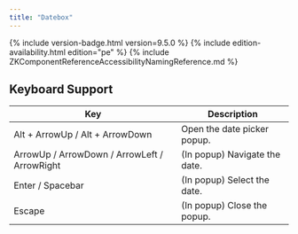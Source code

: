 ```yaml
---
title: "Datebox"
---
```


 {% include
version-badge.html version=9.5.0 %} <!--REQUIRED ZK EDITION: PE -->
{% include edition-availability.html edition="pe" %} {% include
ZKComponentReferenceAccessibilityNamingReference.md %}

## Keyboard Support

| Key | Description |
|---|---|
| Alt + ArrowUp / Alt + ArrowDown | Open the date picker popup. |
| ArrowUp / ArrowDown / ArrowLeft / ArrowRight | (In popup) Navigate the date. |
| Enter / Spacebar | (In popup) Select the date. |
| Escape | (In popup) Close the popup. |
